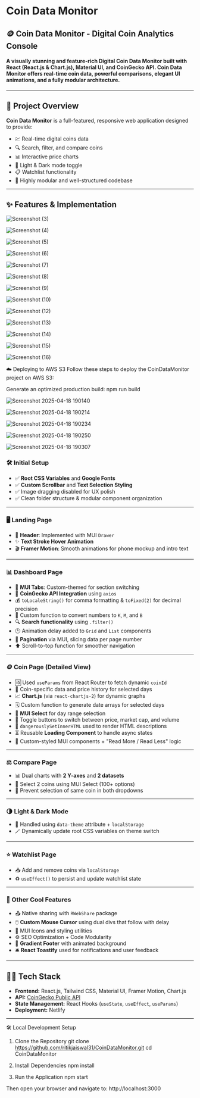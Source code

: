 # Coin Data Monitor

## 🪙 Coin Data Monitor - Digital Coin Analytics Console

#### A visually stunning and feature-rich Digital Coin Data Monitor built with **React (React.js & Chart.js)**, **Material UI**, and **CoinGecko API**. Coin Data Monitor offers real-time coin data, powerful comparisons, elegant UI animations, and a fully modular architecture.

---

## 📖 Project Overview

**Coin Data Monitor** is a full-featured, responsive web application designed to provide:

- 💹 Real-time digital coins data
- 🔍 Search, filter, and compare coins
- 📊 Interactive price charts
- 🌙 Light & Dark mode toggle
- 📋 Watchlist functionality
- 🧠 Highly modular and well-structured codebase

---

## ✨ Features & Implementation 

![Screenshot (3)](https://github.com/user-attachments/assets/29e120fa-91c7-4e55-967b-351a78a86fd2)

![Screenshot (4)](https://github.com/user-attachments/assets/13381cf9-7c62-4fda-b0d8-5f462161b06c)

![Screenshot (5)](https://github.com/user-attachments/assets/902e3843-c21a-437b-ba09-2200d765399d)

![Screenshot (6)](https://github.com/user-attachments/assets/41dfc3e9-bded-4055-9c23-af9ae6fb94aa)

![Screenshot (7)](https://github.com/user-attachments/assets/1498bd61-5c7d-4af6-b7f5-09fc51f0e266)

![Screenshot (8)](https://github.com/user-attachments/assets/c69a2c55-4697-4b21-951c-111137a8e824)

![Screenshot (9)](https://github.com/user-attachments/assets/aa2313a6-8698-42c4-8f18-b6c3073f21ac)

![Screenshot (10)](https://github.com/user-attachments/assets/2679e2ac-2176-4e24-9ac1-c748e7bcf952)

![Screenshot (12)](https://github.com/user-attachments/assets/a58e5905-5820-4669-b554-6f402a1250e9)

![Screenshot (13)](https://github.com/user-attachments/assets/0f23687d-2464-45f1-b0c1-dcce32f741b3)

![Screenshot (14)](https://github.com/user-attachments/assets/c987710e-285a-460e-8da0-e721ca4746b8)

![Screenshot (15)](https://github.com/user-attachments/assets/6280f04c-bdd9-4bc5-87d5-41ac3663fb42)

![Screenshot (16)](https://github.com/user-attachments/assets/a294e725-c5de-4344-a007-b77b2bd3abfc)

☁️ Deploying to AWS S3
Follow these steps to deploy the CoinDataMonitor project on AWS S3:

Generate an optimized production build: npm run build

![Screenshot 2025-04-18 190140](https://github.com/user-attachments/assets/787de26f-04ff-41a6-a363-4d1a9372536c)

![Screenshot 2025-04-18 190214](https://github.com/user-attachments/assets/fb10f078-4105-46af-9181-bd16c3624b5d)

![Screenshot 2025-04-18 190234](https://github.com/user-attachments/assets/e85f095a-afc7-4a77-aeea-d7dae91675f9)

![Screenshot 2025-04-18 190250](https://github.com/user-attachments/assets/5659a64b-dfbc-401a-b937-5a4e12df7199)

![Screenshot 2025-04-18 190307](https://github.com/user-attachments/assets/1df0458b-f3a7-4def-89d3-2b5ad16f4572)

### 🛠 Initial Setup

- ✅ **Root CSS Variables** and **Google Fonts**
- ✅ **Custom Scrollbar** and **Text Selection Styling**
- ✅ Image dragging disabled for UX polish
- ✅ Clean folder structure & modular component organization

---

### 🖥 Landing Page

- 🧭 **Header**: Implemented with MUI `Drawer`
- ✨ **Text Stroke Hover Animation**
- 🎬 **Framer Motion**: Smooth animations for phone mockup and intro text

---

### 📊 Dashboard Page

- 📁 **MUI Tabs**: Custom-themed for section switching
- 🔁 **CoinGecko API Integration** using `axios`
- 💰 `toLocaleString()` for comma formatting & `toFixed(2)` for decimal precision
- 🔢 Custom function to convert numbers to `K`, `M`, and `B`
- 🔍 **Search functionality** using `.filter()`
- 🕒 Animation delay added to `Grid` and `List` components
- 🔄 **Pagination** via MUI, slicing data per page number
- ⬆️ Scroll-to-top function for smoother navigation

---

### 🪙 Coin Page (Detailed View)

- 🆔 Used `useParams` from React Router to fetch dynamic `coinId`
- 🔗 Coin-specific data and price history for selected days
- 📈 **Chart.js** (via `react-chartjs-2`) for dynamic graphs
- 🗓 Custom function to generate date arrays for selected days
- 🧩 **MUI Select** for day range selection
- 🔘 Toggle buttons to switch between price, market cap, and volume
- 📜 `dangerouslySetInnerHTML` used to render HTML descriptions
- ⏳ Reusable **Loading Component** to handle async states
- 🎨 Custom-styled MUI components + "Read More / Read Less" logic

---

### ⚖️ Compare Page

- 📊 Dual charts with **2 Y-axes** and **2 datasets**
- 📌 Select 2 coins using MUI Select (100+ options)
- 🚫 Prevent selection of same coin in both dropdowns

---

### 🌗 Light & Dark Mode

- 🌈 Handled using `data-theme` attribute + `localStorage`
- 🪄 Dynamically update root CSS variables on theme switch

---

### ⭐ Watchlist Page

- 📥 Add and remove coins via `localStorage`
- ♻️ `useEffect()` to persist and update watchlist state

---

### 🧩 Other Cool Features

- 📤 Native sharing with `RWebShare` package
- 🖱️ **Custom Mouse Cursor** using dual divs that follow with delay
- 🎨 MUI Icons and styling utilities
- ⚙️ SEO Optimization + Code Modularity
- 🧶 **Gradient Footer** with animated background
- 🛎 **React Toastify** used for notifications and user feedback

---

## 🧑‍💻 Tech Stack

- **Frontend:** React.js, Tailwind CSS, Material UI, Framer Motion, Chart.js
- **API:** [CoinGecko Public API](https://www.coingecko.com/en/api)
- **State Management:** React Hooks (`useState`, `useEffect`, `useParams`)
- **Deployment:** Netlify

---

🛠️ Local Development Setup

1. Clone the Repository
git clone https://github.com/ritikjaiswal31/CoinDataMonitor.git
cd CoinDataMonitor

2. Install Dependencies
npm install

4. Run the Application
npm start

Then open your browser and navigate to:
http://localhost:3000
